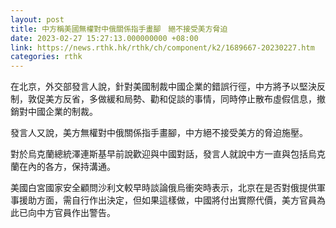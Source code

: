 ```yaml
---
layout: post
title: 中方稱美國無權對中俄關係指手畫腳　絕不接受美方脅迫
date: 2023-02-27 15:27:13.000000000 +08:00
link: https://news.rthk.hk/rthk/ch/component/k2/1689667-20230227.htm
categories: rthk
---
```


在北京，外交部發言人說，針對美國制裁中國企業的錯誤行徑，中方將予以堅決反制，敦促美方反省，多做緩和局勢、勸和促談的事情，同時停止散布虛假信息，撤銷對中國企業的制裁。

發言人又說，美方無權對中俄關係指手畫腳，中方絕不接受美方的脅迫施壓。

對於烏克蘭總統澤連斯基早前說歡迎與中國對話，發言人就說中方一直與包括烏克蘭在內的各方，保持溝通。

美國白宮國家安全顧問沙利文較早時談論俄烏衝突時表示，北京在是否對俄提供軍事援助方面，需自行作出決定，但如果這樣做，中國將付出實際代價，美方官員為此已向中方官員作出警告。
